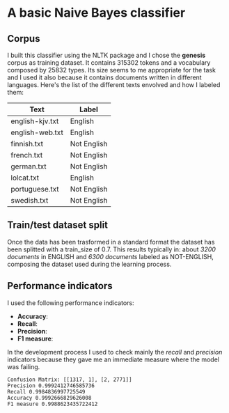 # A basic Naive Bayes classifier

## Corpus

I built this classifier using the NLTK package and I chose the **genesis** corpus as training dataset. It contains 315302 tokens and a vocabulary composed by 25832 types. Its size seems to me appropriate for the task and I used it also because it contains documents written in different languages.
Here's the list of the different texts envolved and how I labeled them:

| Text            | Label       |
|-----------------|-------------|
| english-kjv.txt | English     |
| english-web.txt | English     |
| finnish.txt     | Not English |
| french.txt      | Not English |
| german.txt      | Not English |
| lolcat.txt      | English     |
| portuguese.txt  | Not English |
| swedish.txt     | Not English |

## Train/test dataset split

Once the data has been trasformed in a standard format the dataset has been splitted with a train_size of 0.7. This results typically in: about *3200 documents* in ENGLISH and *6300 documents* labeled as NOT-ENGLISH, composing the dataset used during the learning process. 

## Performance indicators

I used the following performance indicators:

- **Accuracy**: 
- **Recall**:
- **Precision**:
- **F1 measure**:

In the development process I used to check mainly the *recall* and *precision* indicators because they gave me an immediate measure where the model was failing.

```
Confusion Matrix: [[1317, 1], [2, 2771]]
Precision 0.9992412746585736
Recall 0.9984836997725549
Accuracy 0.9992666829626008
F1 measure 0.9988623435722412
```


